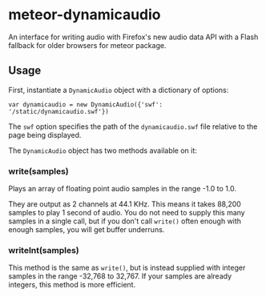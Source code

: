 # meteor-dynamicaudio
An interface for writing audio with Firefox's new audio data API with a Flash fallback for older browsers for meteor package.

Usage
-----

First, instantiate a ``DynamicAudio`` object with a dictionary of options:

    var dynamicaudio = new DynamicAudio({'swf': '/static/dynamicaudio.swf'})

The ``swf`` option specifies the path of the ``dynamicaudio.swf`` file relative
to the page being displayed.

The ``DynamicAudio`` object has two methods available on it:


### write(samples)

Plays an array of floating point audio samples in the range -1.0 to 1.0.

They are output as 2 channels at 44.1 KHz. This means it takes 88,200 samples to 
play 1 second of audio. You do not need to supply this many samples in a single 
call, but if you don't call ``write()`` often enough with enough samples, you 
will get buffer underruns.


### writeInt(samples)

This method is the same as ``write()``, but is instead supplied with integer
samples in the range -32,768 to 32,767. If your samples are already integers,
this method is more efficient.

